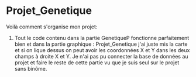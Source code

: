 # Projet_Genetique
Voilà comment s'organise mon projet:
1. Tout le code contenu dans la partie GenetiqueP fonctionne parfaitement bien et dans la partie graphique : Projet_Genetique j'ai juste mis la carte et si on lique dessus on peut avoir les coordonnées X et Y dans les deux champs à droite X et Y.
Je n'ai pas pu connecter la base de données au projet et faire le reste de cette partie vu que je suis seul sur le projet sans binôme.
